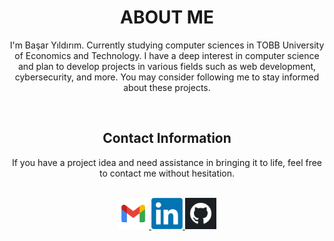 <div align="center">
<h1> ABOUT ME </h1>
<p>I'm Başar Yıldırım. Currently studying computer sciences in TOBB University of Economics and Technology. I have a deep interest in computer science and plan to develop projects in various fields such as web development, cybersecurity, and more. You may consider following me to stay informed about these projects.</p>
<br>
<h2> Contact Information </h2>
If you have a project idea and need assistance in bringing it to life, feel free to contact me without hesitation.
<p> <br>
  <a href="mailto:basaryldrm06@gmail.com?subject=Hello%20basaryldrm06"> <img src="./images/Contact/gmail.png" width="50" alt="gmail"> </a>
  <a href="https://www.linkedin.com/in/basaryldrm06/"> <img src="./images/Contact/linkedin.png" width="50" alt="linkedin"> </a>
  <a href="https://github.com/basaryldrm06" target="_blank"> <img src="./images/Contact/github.png" width="50" alt="github"> </a>
</p>
</div>
